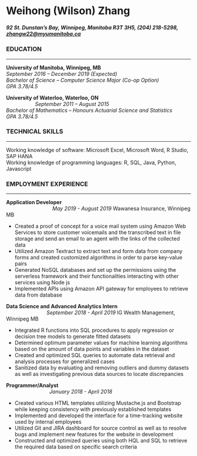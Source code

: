 # **Weihong (Wilson) Zhang**
##### 92 St. Dunstan’s Bay, Winnipeg, Manitoba R3T 3H5,  (204) 218-5298,  zhangw22@myumanitoba.ca

### EDUCATION
***
**University of Manitoba, Winnipeg, MB** &nbsp; &nbsp; &nbsp; &nbsp; &nbsp; &nbsp; &nbsp; &nbsp; &nbsp; &nbsp; &nbsp; &nbsp; &nbsp; &nbsp; &nbsp; &nbsp; &nbsp; &nbsp; &nbsp; &nbsp; &nbsp; &nbsp; &nbsp; &nbsp; &nbsp; &nbsp; &nbsp; &nbsp; &nbsp; &nbsp; &nbsp; *September 2016 – December 2019 (Expected)*                      
*Bachelor of Science – Computer Science Major (Co-op Option)*  
*GPA 3.78/4.5*      

**University of Waterloo, Waterloo, ON** &nbsp; &nbsp; &nbsp; &nbsp; &nbsp; &nbsp; &nbsp; &nbsp; &nbsp; &nbsp; &nbsp; &nbsp; &nbsp; &nbsp; &nbsp; &nbsp; &nbsp; &nbsp; &nbsp; &nbsp; &nbsp; &nbsp; &nbsp; &nbsp; &nbsp; &nbsp; &nbsp; &nbsp; &nbsp; &nbsp; &nbsp; &nbsp; &nbsp; &nbsp; &nbsp; &nbsp; &nbsp; &nbsp; &nbsp; &nbsp; &nbsp; &nbsp; *September 2011 – August 2015*               
*Bachelor of Mathematics – Honours Actuarial Science and Statistics*  
*GPA 3.78/4.5*

### TECHNICAL SKILLS
***  
Working knowledge of software: Microsoft Excel, Microsoft Word, R Studio, SAP HANA  
Working knowledge of programming languages: R, SQL, Java, Python, Javascript

### EMPLOYMENT EXPERIENCE
***
**Application Developer** &nbsp; &nbsp; &nbsp; &nbsp; &nbsp; &nbsp; &nbsp; &nbsp; &nbsp; &nbsp; &nbsp; &nbsp; &nbsp; &nbsp; &nbsp; &nbsp; &nbsp; &nbsp; &nbsp; &nbsp; &nbsp; &nbsp; &nbsp; &nbsp; &nbsp; &nbsp; &nbsp; &nbsp; &nbsp; &nbsp; &nbsp; &nbsp; &nbsp; &nbsp; &nbsp; &nbsp; &nbsp; &nbsp; &nbsp; &nbsp; &nbsp; &nbsp; &nbsp; &nbsp; &nbsp; &nbsp; &nbsp; &nbsp; &nbsp; &nbsp; &nbsp; &nbsp; &nbsp; &nbsp; &nbsp; &nbsp; &nbsp; &nbsp; &nbsp; &nbsp; *May 2019 - August 2019*
Wawanesa Insurance, Winnipeg MB  
* Created a proof of concept for a voice mail system using Amazon Web Services to store customer voicemails and the transcribed text in file storage and send an email to an agent with the links of the collected data
* Utilized Amazon Textract to extract text and form data from company forms and created customized algorithms in order to parse key-value pairs
*	Generated NoSQL databases and set up the permissions using the serverless framework and their functionalities interacting with other services using Node js
*	Implemented APIs using Amazon API gateway for employees to retrieve data from database

**Data Science and Advanced Analytics Intern** &nbsp; &nbsp; &nbsp; &nbsp; &nbsp; &nbsp; &nbsp; &nbsp; &nbsp; &nbsp; &nbsp; &nbsp; &nbsp; &nbsp; &nbsp; &nbsp; &nbsp; &nbsp; &nbsp; &nbsp; &nbsp; &nbsp; &nbsp; &nbsp; &nbsp; &nbsp; &nbsp; &nbsp; &nbsp; &nbsp; &nbsp; &nbsp; &nbsp; &nbsp; &nbsp; &nbsp; &nbsp; &nbsp; &nbsp; *September 2018 - April 2019*
IG Wealth Management, Winnipeg MB
*	Integrated R functions into SQL procedures to apply regression or decision tree models to generate fitted datasets
*	Determined optimum parameter values for machine learning algorithms based on the amount of data points and variables in the dataset
*	Created and optimized SQL queries to automate data retrieval and analysis processes for generalized cases
*	Sanitized data by evaluating and removing outliers and dummy datasets as well as investigating previous data sources to locate discrepancies

**Programmer/Analyst** &nbsp; &nbsp; &nbsp; &nbsp; &nbsp; &nbsp; &nbsp; &nbsp; &nbsp; &nbsp; &nbsp; &nbsp; &nbsp; &nbsp; &nbsp; &nbsp; &nbsp; &nbsp; &nbsp; &nbsp; &nbsp; &nbsp; &nbsp; &nbsp; &nbsp; &nbsp; &nbsp; &nbsp; &nbsp; &nbsp; &nbsp; &nbsp; &nbsp; &nbsp; &nbsp; &nbsp; &nbsp; &nbsp; &nbsp; &nbsp; &nbsp; &nbsp; &nbsp; &nbsp; &nbsp; &nbsp; &nbsp; &nbsp; &nbsp; &nbsp; &nbsp; &nbsp; &nbsp; &nbsp; &nbsp; &nbsp; &nbsp; &nbsp; &nbsp; &nbsp; *January 2018 - April 2018*
*	Created various HTML templates utilizing Mustache.js and Bootstrap while keeping consistency with previously established templates
*	Implemented and developed the interface for a time-tracking website used by internal employees
*	Utilized Git and JIRA dashboard for source control as well as to resolve bugs and implement new features for the website in development
*	Constructed and optimized queries using both HQL and SQL to retrieve the required data based on specific search criteria
